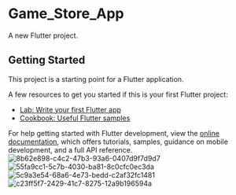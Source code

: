 # Game_Store_App 

A new Flutter project.

## Getting Started

This project is a starting point for a Flutter application.

A few resources to get you started if this is your first Flutter project:

- [Lab: Write your first Flutter app](https://docs.flutter.dev/get-started/codelab)
- [Cookbook: Useful Flutter samples](https://docs.flutter.dev/cookbook)

For help getting started with Flutter development, view the
[online documentation](https://docs.flutter.dev/), which offers tutorials,
samples, guidance on mobile development, and a full API reference.
![8b62e898-c4c2-47b3-93a6-0407d9f7d9d7](https://user-images.githubusercontent.com/102917070/196802173-b09f2a1e-4556-42f3-a224-b0a948c55cfb.jpg)
![55fa9cc1-5c7b-4030-ba81-8c0cfc0ec3da](https://user-images.githubusercontent.com/102917070/196802183-0257f87f-5bfa-4489-a38a-c0a804166b52.jpg)
![5c9a3e54-68a6-4e73-bedd-c2af32fc1481](https://user-images.githubusercontent.com/102917070/196802191-226c66e7-1fa5-490f-8ae2-e6afb3b64e87.jpg)
![c23ff5f7-2429-41c7-8275-12a9b196594a](https://user-images.githubusercontent.com/102917070/196802202-527416fb-da89-4b31-ae04-eb50e65b9100.jpg)
